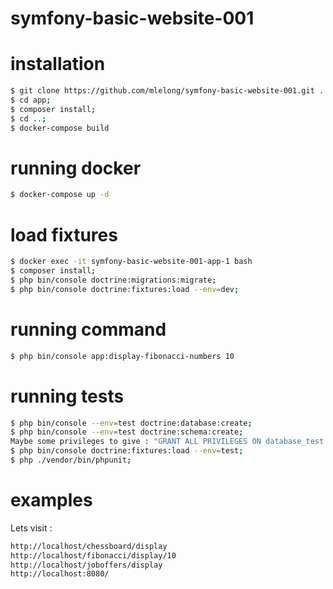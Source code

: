 # symfony-basic-website-001
 
# installation

```bash
$ git clone https://github.com/mlelong/symfony-basic-website-001.git .
$ cd app;
$ composer install;
$ cd ..;
$ docker-compose build
```

# running docker

```bash
$ docker-compose up -d
```

# load fixtures

```bash
$ docker exec -it symfony-basic-website-001-app-1 bash
$ composer install;
$ php bin/console doctrine:migrations:migrate;
$ php bin/console doctrine:fixtures:load --env=dev;
```

# running command

```bash
$ php bin/console app:display-fibonacci-numbers 10
```

# running tests

```bash
$ php bin/console --env=test doctrine:database:create;
$ php bin/console --env=test doctrine:schema:create;
Maybe some privileges to give : "GRANT ALL PRIVILEGES ON database_test.* TO 'dbuser' WITH GRANT OPTION;"
$ php bin/console doctrine:fixtures:load --env=test;
$ php ./vendor/bin/phpunit;
```

# examples

Lets visit : 
```bash
http://localhost/chessboard/display
http://localhost/fibonacci/display/10
http://localhost/joboffers/display
http://localhost:8080/
```




